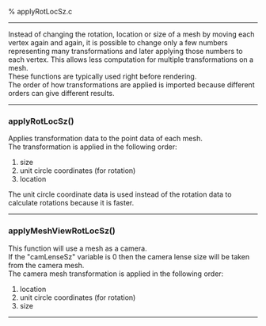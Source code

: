 % applyRotLocSz.c

---

Instead of changing the rotation, location or size of a mesh by moving each vertex again and again, it is possible to change only a few numbers representing many transformations and later applying those numbers to each vertex. This allows less computation for multiple transformations on a mesh.  
These functions are typically used right before rendering.  
The order of how transformations are applied is imported because different orders can give different results.

---

### applyRotLocSz()
Applies transformation data to the point data of each mesh.  
The transformation is applied in the following order:  
1) size  
2) unit circle coordinates (for rotation)  
3) location  
  
The unit circle coordinate data is used instead of the rotation data to calculate rotations because it is faster.

---

### applyMeshViewRotLocSz()
This function will use a mesh as a camera.  
If the "camLenseSz" variable is 0 then the camera lense size will be taken from the camera mesh.  
The camera mesh transformation is applied in the following order:  
1) location  
2) unit circle coordinates (for rotation)  
3) size  

---


